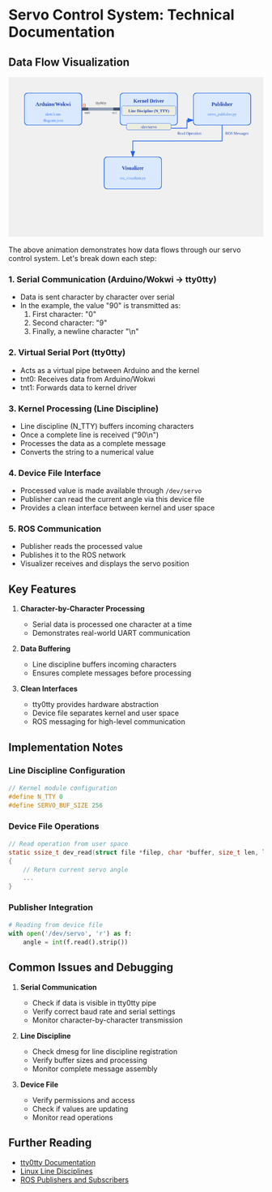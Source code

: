 # Servo Control System: Technical Documentation

## Data Flow Visualization

![Data Flow Animation](docs/images/data-flow.gif)

The above animation demonstrates how data flows through our servo control system. Let's break down each step:

### 1. Serial Communication (Arduino/Wokwi → tty0tty)
- Data is sent character by character over serial
- In the example, the value "90" is transmitted as:
  1. First character: "0"
  2. Second character: "9"
  3. Finally, a newline character "\n"

### 2. Virtual Serial Port (tty0tty)
- Acts as a virtual pipe between Arduino and the kernel
- tnt0: Receives data from Arduino/Wokwi
- tnt1: Forwards data to kernel driver

### 3. Kernel Processing (Line Discipline)
- Line discipline (N_TTY) buffers incoming characters
- Once a complete line is received ("90\n")
- Processes the data as a complete message
- Converts the string to a numerical value

### 4. Device File Interface
- Processed value is made available through `/dev/servo`
- Publisher can read the current angle via this device file
- Provides a clean interface between kernel and user space

### 5. ROS Communication
- Publisher reads the processed value
- Publishes it to the ROS network
- Visualizer receives and displays the servo position

## Key Features

1. **Character-by-Character Processing**
   - Serial data is processed one character at a time
   - Demonstrates real-world UART communication

2. **Data Buffering**
   - Line discipline buffers incoming characters
   - Ensures complete messages before processing

3. **Clean Interfaces**
   - tty0tty provides hardware abstraction
   - Device file separates kernel and user space
   - ROS messaging for high-level communication

## Implementation Notes

### Line Discipline Configuration
```c
// Kernel module configuration
#define N_TTY 0
#define SERVO_BUF_SIZE 256
```

### Device File Operations
```c
// Read operation from user space
static ssize_t dev_read(struct file *filep, char *buffer, size_t len, loff_t *offset)
{
    // Return current servo angle
    ...
}
```

### Publisher Integration
```python
# Reading from device file
with open('/dev/servo', 'r') as f:
    angle = int(f.read().strip())
```

## Common Issues and Debugging

1. **Serial Communication**
   - Check if data is visible in tty0tty pipe
   - Verify correct baud rate and serial settings
   - Monitor character-by-character transmission

2. **Line Discipline**
   - Check dmesg for line discipline registration
   - Verify buffer sizes and processing
   - Monitor complete message assembly

3. **Device File**
   - Verify permissions and access
   - Check if values are updating
   - Monitor read operations

## Further Reading

- [tty0tty Documentation](https://github.com/freemed/tty0tty)
- [Linux Line Disciplines](https://www.kernel.org/doc/html/latest/driver-api/tty/tty_ldisc.html)
- [ROS Publishers and Subscribers](http://wiki.ros.org/ROS/Tutorials/WritingPublisherSubscriber)

